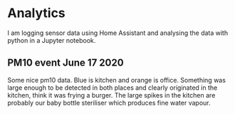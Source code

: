 # Analytics
I am logging sensor data using Home Assistant and analysing the data with python in a Jupyter notebook.

## PM10 event June 17 2020
Some nice pm10 data. Blue is kitchen and orange is office. Something was large enough to be detected in both places and clearly originated in the kitchen, think it was frying a burger. The large spikes in the kitchen are probably our baby bottle steriliser which produces fine water vapour.